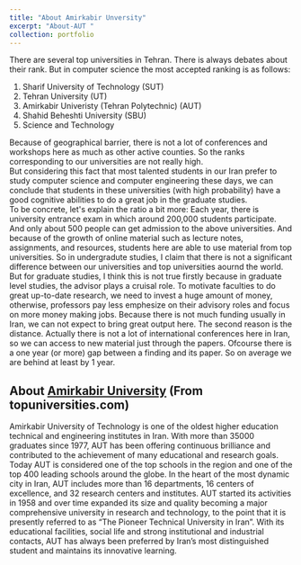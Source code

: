 ```yaml
---
title: "About Amirkabir Unversity"
excerpt: "About-AUT "
collection: portfolio
---
```




There are several top universities in Tehran. There is always debates about their rank. But in computer science the most accepted ranking is as follows: <br>

1. Sharif University of Technology (SUT)
2. Tehran University (UT)
3. Amirkabir Univeristy (Tehran Polytechnic) (AUT)
4. Shahid Beheshti University (SBU)
5. Science and Technology 

Because of geographical barrier, there is not a lot of conferences and workshops here as much as other active counties. So the ranks corresponding to our universities are not really high. <br>
But considering this fact that most talented students in our Iran prefer to study computer science and computer engineering these days, we can conclude that students in these universities (with high probability) have a good cognitive abilities to do a great job in the graduate studies. <br>
To be concrete, let's explain the ratio a bit more: Each year, there is university entrance exam in which around 200,000 students participate. And only about 500 people can get admission to the above universities. And because of the growth of online material such as lecture notes, assignments, and resources, students here are able to use material from top universities. So in undergradute studies, I claim that there is not a significant difference between our universities and top universities aournd the world. But for graduate studies, I think this is not true firstly because in graduate level studies, the advisor plays a cruisal role. To motivate faculties to do great up-to-date research, we need to invest a huge amount of money, otherwise, professors pay less emphesize on their advisory roles and focus on more money making jobs. Because there is not much funding usually in Iran, we can not expect to bring great output here. The second reason is the distance. Actually there is not a lot of international conferences here in Iran, so we can access to new material just through the papers. Ofcourse there is a one year (or more) gap between a finding and its paper. So on average we are behind at least by 1 year. <br>

## About [Amirkabir University](https://www.topuniversities.com/universities/amirkabir-university-technology) (From topuniversities.com)

Amirkabir University of Technology is one of the oldest higher education technical and engineering institutes in Iran. With more than 35000 graduates since 1977, AUT has been offering continuous brilliance and contributed to the achievement of many educational and research goals. Today AUT is considered one of the top schools in the region and one of the top 400 leading schools around the globe. In the heart of the most dynamic city in Iran, AUT includes more than 16 departments, 16 centers of excellence, and 32 research centers and institutes. AUT started its activities in 1958 and over time expanded its size and quality becoming a major comprehensive university in research and technology, to the point that it is presently referred to as “The Pioneer Technical University in Iran”. With its educational facilities, social life and strong institutional and industrial contacts, AUT has always been preferred by Iran’s most distinguished student and maintains its innovative learning.

